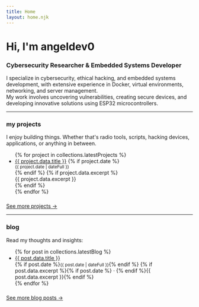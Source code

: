 ```yaml
---
title: Home
layout: home.njk
---
```


# Hi, I'm angeldev0
### Cybersecurity Researcher & Embedded Systems Developer

I specialize in cybersecurity, ethical hacking, and embedded systems development, with extensive experience in Docker, virtual environments, networking, and server management.  
My work involves uncovering vulnerabilities, creating secure devices, and developing innovative solutions using ESP32 microcontrollers.

---

### my projects

I enjoy building things. Whether that's radio tools, scripts, hacking devices, applications, or anything in between.

<div class="list-pad">
<ul>
{% for project in collections.latestProjects %}
  <li>
    <a href="{{ project.url }}">{{ project.data.title }}</a>
    {% if project.date %}<div class="excerpt"><small>{{ project.date | dateFull }}</small></div>{% endif %}
    {% if project.data.excerpt %}<div class="excerpt">{{ project.data.excerpt }}</div>{% endif %}
  </li>
{% endfor %}
</ul>
<a href="/projects" style="display:inline-block;margin-top:0.5rem;">See more projects →</a>
</div>

---

### blog

Read my thoughts and insights:

<div class="list-pad">
<ul>
{% for post in collections.latestBlog %}
  <li>
    <a href="{{ post.url }}">{{ post.data.title }}</a>
    <div class="excerpt">
      {% if post.date %}<small>{{ post.date | dateFull }}</small>{% endif %}
      {% if post.data.excerpt %}{% if post.date %} · {% endif %}{{ post.data.excerpt }}{% endif %}
    </div>
  </li>
{% endfor %}
</ul>
<a href="/blog" style="display:inline-block;margin-top:0.5rem;">See more blog posts →</a>
</div>
